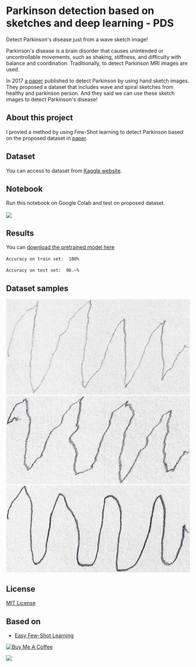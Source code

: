 # Parkinson detection based on sketches and deep learning - PDS

Detect Parkinson's disease just from a wave sketch image!

Parkinson's disease is a brain disorder that causes unintended or uncontrollable movements, such as shaking, stiffness, and difficulty with balance and coordination.
Traditionally, to detect Parkinson MRI images are used.

In 2017 [a paper](https://www.frontiersin.org/articles/10.3389/fneur.2017.00435/full) published to detect Parkinson by using hand sketch images.
They proposed a dataset that includes wave and spiral sketches from healthy and parkinson person. And they said we can use these sketch images to detect Parkinson's disease!


## About this project

I provied a method by using Few-Shot learning to detect Parkinson based on the proposed dataset in [paper](https://www.frontiersin.org/articles/10.3389/fneur.2017.00435/full).


## Dataset
You can access to dataset from [Kaggle website](https://www.kaggle.com/datasets/kmader/parkinsons-drawings).


## Notebook
Run this notebook on Google Colab and test on proposed dataset.

[<img src="https://colab.research.google.com/assets/colab-badge.svg" align="center">](https://colab.research.google.com/github/mehrdad-dev/PDS/blob/main/notebooks/Parkinson_detection.ipynb)


## Results

You can [download the pretrained model here](https://github.com/mehrdad-dev/PDS/tree/main/model)

`` Accuracy on train set:  100% ``

`` Accuracy on test set:  96.~% ``

## Dataset samples

![Mehrdad Mohammadian](https://raw.githubusercontent.com/mehrdad-dev/PDS/main/assets/1.png)
![Mehrdad Mohammadian](https://raw.githubusercontent.com/mehrdad-dev/PDS/main/assets/2.png)
![Mehrdad Mohammadian](https://raw.githubusercontent.com/mehrdad-dev/PDS/main/assets/3.png)



## License
[MIT License]()


## Based on
- [Easy Few-Shot Learning](https://github.com/sicara/easy-few-shot-learning)




<a href="https://www.buymeacoffee.com/mehrdaddev" target="_blank"><img src="https://cdn.buymeacoffee.com/buttons/v2/default-yellow.png" alt="Buy Me A Coffee" style="height: 60px !important;width: 217px !important;" ></a>

<a href="http://www.coffeete.ir/mehrdad-dev">
       <img src="http://www.coffeete.ir/images/buttons/lemonchiffon.png" style="width:260px;" />
</a>
